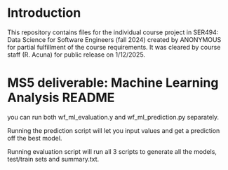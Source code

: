 # Introduction
This repository contains files for the individual course project in
SER494: Data Science for Software Engineers (fall 2024) created
by ANONYMOUS for partial fulfillment of the course requirements.
It was cleared by course staff (R. Acuna) for public release on 1/12/2025.



# MS5 deliverable: Machine Learning Analysis README
you can run both wf_ml_evaluation.y and wf_ml_prediction.py separately. 

Running the prediction script will let you input values and get a
prediction off the best model.

Running evaluation script will run all 3 scripts to generate all the models, test/train sets
and summary.txt.
